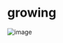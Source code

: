 # growing



![image](https://github.com/efedotof/growing/assets/80205178/7fb6f8ea-798c-478a-84dd-5cbf169dee53)

 
 
